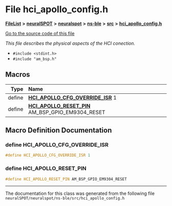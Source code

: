 

# File hci\_apollo\_config.h



[**FileList**](files.md) **>** [**neuralSPOT**](dir_75594cce7c7773aa3cb253214bf56510.md) **>** [**neuralspot**](dir_b737d82f35ec218ac5a7ef4105db9c0e.md) **>** [**ns-ble**](dir_ec3c5c5ea2d338d436d6fa61f38fc381.md) **>** [**src**](dir_cf8bc0902f5dfb1bbd89749c3ff54123.md) **>** [**hci\_apollo\_config.h**](hci__apollo__config_8h.md)

[Go to the source code of this file](hci__apollo__config_8h_source.md)

_This file describes the physical aspects of the HCI conection._ 

* `#include <stdint.h>`
* `#include "am_bsp.h"`
































































## Macros

| Type | Name |
| ---: | :--- |
| define  | [**HCI\_APOLLO\_CFG\_OVERRIDE\_ISR**](hci__apollo__config_8h.md#define-hci_apollo_cfg_override_isr)  1<br> |
| define  | [**HCI\_APOLLO\_RESET\_PIN**](hci__apollo__config_8h.md#define-hci_apollo_reset_pin)  AM\_BSP\_GPIO\_EM9304\_RESET<br> |

## Macro Definition Documentation





### define HCI\_APOLLO\_CFG\_OVERRIDE\_ISR 

```C++
#define HCI_APOLLO_CFG_OVERRIDE_ISR 1
```






### define HCI\_APOLLO\_RESET\_PIN 

```C++
#define HCI_APOLLO_RESET_PIN AM_BSP_GPIO_EM9304_RESET
```




------------------------------
The documentation for this class was generated from the following file `neuralSPOT/neuralspot/ns-ble/src/hci_apollo_config.h`

